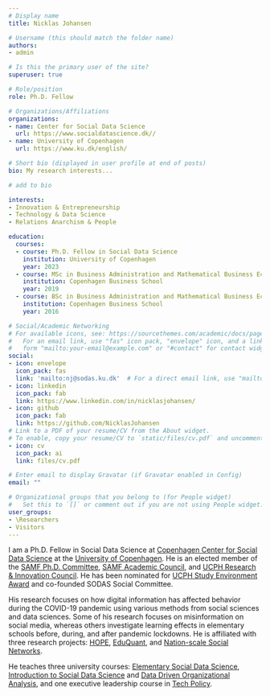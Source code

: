 ```yaml
---
# Display name
title: Nicklas Johansen

# Username (this should match the folder name)
authors:
- admin

# Is this the primary user of the site?
superuser: true

# Role/position
role: Ph.D. Fellow

# Organizations/Affiliations
organizations:
- name: Center for Social Data Science
  url: https://www.socialdatascience.dk//
- name: University of Copenhagen
  url: https://www.ku.dk/english/

# Short bio (displayed in user profile at end of posts)
bio: My research interests...

# add to bio

interests:
- Innovation & Entrepreneurship
- Technology & Data Science
- Relations Anarchism & People

education:
  courses:
  - course: Ph.D. Fellow in Social Data Science
    institution: University of Copenhagen
    year: 2023
  - course: MSc in Business Administration and Mathematical Business Economics
    institution: Copenhagen Business School
    year: 2019
  - course: BSc in Business Administration and Mathematical Business Economics
    institution: Copenhagen Business School
    year: 2016

# Social/Academic Networking
# For available icons, see: https://sourcethemes.com/academic/docs/page-builder/#icons
#   For an email link, use "fas" icon pack, "envelope" icon, and a link in the
#   form "mailto:your-email@example.com" or "#contact" for contact widget.
social:
- icon: envelope
  icon_pack: fas
  link: 'mailto:nj@sodas.ku.dk'  # For a direct email link, use "mailto:nj@sodas.ku.dk".
- icon: linkedin
  icon_pack: fab
  link: https://www.linkedin.com/in/nicklasjohansen/
- icon: github
  icon_pack: fab
  link: https://github.com/NicklasJohansen
# Link to a PDF of your resume/CV from the About widget.
# To enable, copy your resume/CV to `static/files/cv.pdf` and uncomment the lines below.
- icon: cv
  icon_pack: ai
  link: files/cv.pdf

# Enter email to display Gravatar (if Gravatar enabled in Config)
email: ""

# Organizational groups that you belong to (for People widget)
#   Set this to `[]` or comment out if you are not using People widget.
user_groups:
- \Researchers
- Visitors
---
```


I am a Ph.D. Fellow in Social Data Science at [Copenhagen Center for Social Data Science](https://www.socialdatascience.dk//) at the [University of Copenhagen](https://www.ku.dk/english/). He is an elected member of the [SAMF Ph.D. Committee](https://socialsciences.ku.dk/faculty/organisation/councils_and_committees/phd_study_committee/), [SAMF Academic Council](https://socialsciences.ku.dk/faculty/organisation/councils_and_committees/academic_council/), and [UCPH Research & Innovation Council](https://fi.ku.dk/english/kufir/). He has been nominated for [UCPH Study Environment Award](https://aarsfest.ku.dk/english/2022/study-environment-award/) and co-founded SODAS Social Committee.

His research focuses on how digital information has affected behavior during the COVID-19 pandemic using various methods from social sciences and data sciences. Some of his research focuses on misinformation on social media, whereas others investigate learning effects in elementary schools before, during, and after pandemic lockdowns. He is affiliated with three research projects: [HOPE](https://politicalscience.ku.dk/research/projects/hope/), [EduQuant](https://www.economics.ku.dk/research/externally-funded-research_new/uddankvant/), and [Nation-scale Social Networks](https://sodas.ku.dk/projects/nation-scale-social-networks/).

He teaches three university courses: [Elementary Social Data Science](https://kurser.ku.dk/course/ASDK20002U), [Introduction to Social Data Science](https://isdsucph.github.io/isds2021) and [Data Driven Organizational Analysis](https://nicklasjohansen.github.io/DO2021/), and one executive leadership course in [Tech Policy](https://www.socialdatascience.dk/tech-policy).